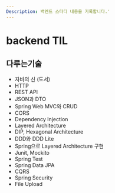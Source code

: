 ```yaml
---
Description: 백엔드 스터디 내용을 기록합니다.'
---
```


# backend TIL

## 다루는기술

* 자바의 신 (도서)
* HTTP
* REST API
* JSON과 DTO
* Spring Web MVC와 CRUD
* CORS
* Dependency Injection
* Layered Architecture
* DIP, Hexagonal Architecture
* DDD와 DDD Lite
* Spring으로 Layered Architecture 구현
* Junit, Mockito
* Spring Test
* Spring Data JPA
* CQRS
* Spring Security
* File Upload
